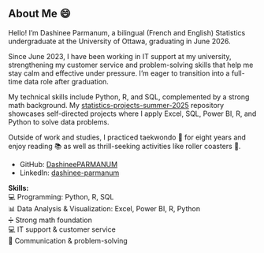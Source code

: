 ## About Me 😄

Hello! I’m Dashinee Parmanum, a bilingual (French and English) Statistics undergraduate at the University of Ottawa, graduating in June 2026. 

Since June 2023, I have been working in IT support at my university, strengthening my customer service and problem-solving skills that help me stay calm and effective under pressure. I’m eager to transition into a full-time data role after graduation.

My technical skills include Python, R, and SQL, complemented by a strong math background. 
My [statistics-projects-summer-2025](https://github.com/DashineePARMANUM/statistics-projects-summer-2025) repository showcases self-directed projects where I apply Excel, SQL, Power BI, R, and Python to solve data problems.

Outside of work and studies, I practiced taekwondo 🥋 for eight years and enjoy reading 📚 as well as thrill-seeking activities like roller coasters 🎢.

- GitHub: [DashineePARMANUM](https://github.com/DashineePARMANUM)  
- LinkedIn: [dashinee-parmanum](https://www.linkedin.com/in/dashinee-parmanum/)

**Skills:**  
:computer: Programming: Python, R, SQL  
:bar_chart: Data Analysis & Visualization: Excel, Power BI, R, Python  
➗ Strong math foundation  
💻 IT support & customer service  
🧠 Communication & problem-solving 

